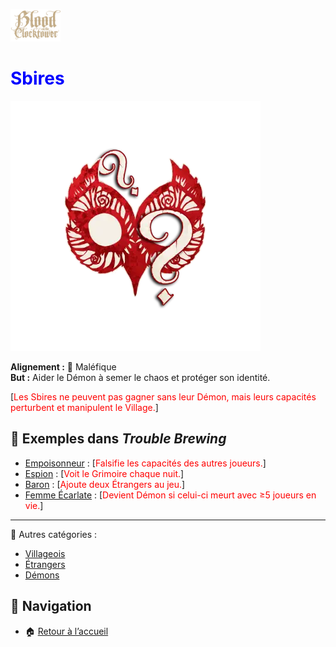 <p align="left">
  <a href="/botc-fr-bambi/">
    <img src="./images/logo.png" alt="Accueil BotC FR" width="80">
  </a>
</p>

#  <span style="color:blue">Sbires</span>  

![Sbires](./images/Generic_minion.png)  

**Alignement :** 🔴 Maléfique  
**But :** Aider le Démon à semer le chaos et protéger son identité.  

[<span style="color:red">Les Sbires ne peuvent pas gagner sans leur Démon, mais leurs capacités perturbent et manipulent le Village.</span>]   

## 📌 Exemples dans *Trouble Brewing*  
- [Empoisonneur](./trouble_brewing/empoisonneur.md) : [<span style="color:red">Falsifie les capacités des autres joueurs.</span>]    
- [Espion](./trouble_brewing/espion.md) : [<span style="color:red">Voit le Grimoire chaque nuit.</span>]    
- [Baron](./trouble_brewing/baron.md) : [<span style="color:red">Ajoute deux Étrangers au jeu.</span>]    
- [Femme Écarlate](./trouble_brewing/femme_ecarlate.md) : [<span style="color:red">Devient Démon si celui-ci meurt avec ≥5 joueurs en vie.</span>]    

---

🔗 Autres catégories :  
- [Villageois](/botc-fr-bambi/villageois.md)  
- [Étrangers](/botc-fr-bambi/etrangers.md)  
- [Démons](/botc-fr-bambi/demons.md)  

## 📂 Navigation 
- 🏠 [Retour à l’accueil](/botc-fr-bambi/)  
